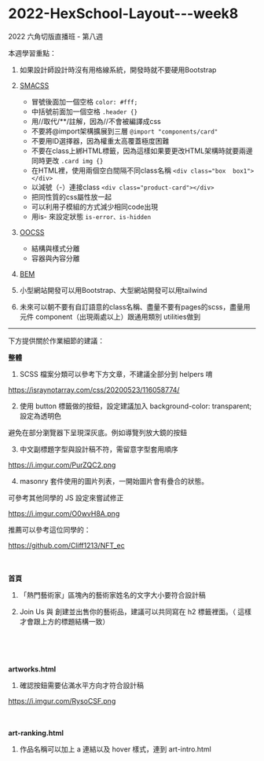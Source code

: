 # 2022-HexSchool-Layout---week8

2022 六角切版直播班 - 第八週

本週學習重點：

1. 如果設計師設計時沒有用格線系統，開發時就不要硬用Bootstrap

2. [SMACSS](https://docs.google.com/presentation/d/1BM12w_u-Y-oTqYAIBhq7CtUhcQ5IE-ZIg2PO205iVVs/edit#slide=id.p197)
    - 冒號後面加一個空格 `color: #fff;`
    - 中括號前面加一個空格 `.header {}`
    - 用//取代/**/註解，因為//不會被編譯成css
    - 不要將@import架構擴展到三層 `@import "components/card"`
    - 不要用ID選擇器，因為權重太高覆蓋極度困難
    - 不要在class上綁HTML標籤，因為這樣如果要更改HTML架構時就要兩邊同時更改 `.card img {}`
    - 在HTML裡，使用兩個空白間隔不同class名稱 `<div class="box  box1"></div>`
    - 以減號（-）連接class `<div class="product-card"></div>`
    - 把同性質的css屬性放一起
    - 可以利用子模組的方式減少相同code出現
    - 用is- 來設定狀態 `is-error、is-hidden`

3. [OOCSS](https://ithelp.ithome.com.tw/articles/10184862)
    - 結構與樣式分離
    - 容器與內容分離

4. [BEM](https://ithelp.ithome.com.tw/articles/10160545)

5. 小型網站開發可以用Bootstrap、大型網站開發可以用tailwind

6. 未來可以朝不要有自訂語意的class名稱、盡量不要有pages的scss，盡量用元件 component（出現兩處以上）跟通用類別 utilities做到 

-------------------------------------
 
下方提供關於作業細節的建議：

<b>整體</b>

1. SCSS 檔案分類可以參考下方文章，不建議全部分到 helpers 唷

https://israynotarray.com/css/20200523/116058774/

2. 使用 button 標籤做的按鈕，設定建議加入 background-color: transparent; 設定為透明色

避免在部分瀏覽器下呈現深灰底。例如導覽列放大鏡的按鈕

3. 中文副標題字型與設計稿不符，需留意字型套用順序

https://i.imgur.com/PurZQC2.png

4. masonry 套件使用的圖片列表，一開始圖片會有疊合的狀態。

可參考其他同學的 JS 設定來嘗試修正

https://i.imgur.com/O0wvH8A.png

推薦可以參考這位同學的：

https://github.com/Cliff1213/NFT_ec
<br>
<br>
<br>

<b>首頁</b>

1. 「熱門藝術家」區塊內的藝術家姓名的文字大小要符合設計稿

2. Join Us 與 創建並出售你的藝術品，建議可以共同寫在 h2 標籤裡面。（ 這樣才會跟上方的標題結構一致）
<br>
<br>
<br>

<b>artworks.html</b>

1. 確認按鈕需要佔滿水平方向才符合設計稿

https://i.imgur.com/RysoCSF.png
<br>
<br>
<br>

<b>art-ranking.html</b>

1. 作品名稱可以加上 a 連結以及 hover 樣式，連到 art-intro.html
